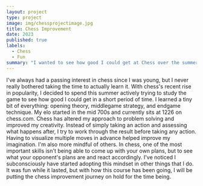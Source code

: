 ```yaml
---
layout: project
type: project
image: img/chessprojectimage.jpg
title: Chess Improvement
date: 2023
published: true
labels:
  - Chess
  - Fun
summary: "I wanted to see how good I could get at Chess over the summer."
---
```


I've always had a passing interest in chess since I was young, but I never really bothered taking the time to actually learn it. With chess's recent rise in popularity, I decided to spend this summer actively trying to study the game to see how good I could get in a short period of time. I learned a tiny bit of everything: opening theory, middlegame strategy, and endgame technique. My elo started in the mid 700s and currently sits at 1226 on chess.com. Chess has altered my approach to problem solving and improved my creativity. Instead of simply taking an action and assessing what happens after, I try to work through the result before taking any action. Having to visualize multiple moves in advance helped improve my imagination. I'm also more mindful of others. In chess, one of the most important skills isn't being able to come up with your own plans, but to see what your opponent's plans are and react accordingly. I've noticed I subconsciously have started adopting this mindset in other things that I do. It was fun while it lasted, but with how this course has been going, I will be putting the chess improvement journey on hold for the time being. 
